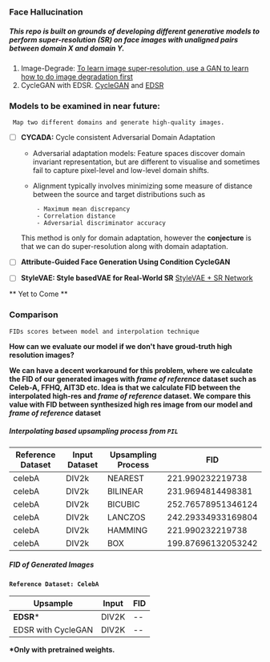 

### Face Hallucination
##### This repo is built on grounds of developing different generative models to perform super-resolution (SR) on face images with unaligned pairs between domain X and domain Y. 


1. Image-Degrade: [To learn image super-resolution, use a GAN to learn how to do image degradation first](https://arxiv.org/pdf/1807.11458.pdf)
2. CycleGAN with EDSR. [CycleGAN](https://junyanz.github.io/CycleGAN/) and [EDSR](https://arxiv.org/pdf/1707.02921.pdf)



### Models to be examined in near future:

`` Map two different domains and generate high-quality images.``


- [ ] <strong>CYCADA:</strong> Cycle consistent Adversarial Domain Adaptation
        
     - Adversarial adaptation models: Feature spaces discover domain invariant representation, but are different to visualise and sometimes fail to capture pixel-level and low-level domain shifts.
     - Alignment typically involves minimizing some measure of distance between the source and target distributions such as
            
            - Maximum mean discrepancy
            - Correlation distance
            - Adversarial discriminator accuracy
     This method is only for domain adaptation, however the <strong>conjecture</strong> is that we can do super-resolution along with domain adaptation.

- [ ] <strong>Attribute-Guided Face Generation Using Condition CycleGAN</strong>
 

- [ ] <strong>StyleVAE: Style basedVAE for Real-World SR</strong> [StyleVAE + SR Network](https://arxiv.org/abs/1912.10227)

** Yet to Come **
### Comparison
```FIDs scores between model and interpolation technique```

<strong> How can we evaluate our model if we don't have groud-truth high resolution images?

We can have a decent workaround for this problem, where we calculate the FID of our generated images with <i>frame of reference</i> dataset such as Celeb-A, FFHQ, AIT3D etc.
Idea is that we calculate FID between the interpolated high-res and <i>frame of reference</i> dataset. We compare this value with FID between synthesized high res image from our model and <i>frame of reference</i> dataset

##### Interpolating based upsampling process from ``PIL``
|   Reference Dataset	|  Input Dataset	| Upsampling Process  	|  FID 
| --- |---	|---	|---	
| celebA  	|   DIV2k	| NEAREST  	|   221.990232219738	
| celebA  	|  DIV2k 	| BILINEAR  	|  231.9694814498381
| celebA  	|  DIV2k 	| BICUBIC  	|  252.76578951346124   	
| celebA  	|   DIV2k	| LANCZOS  	|   242.29334933169804	
| celebA  	|  DIV2k 	| HAMMING  	|  221.990232219738
| celebA  	|  DIV2k 	| BOX  	|  199.87696132053242

##### FID of Generated Images

```Reference Dataset: CelebA```

Upsample | Input | FID                               
--- | --- | --- |
**EDSR*** | DIV2K |  --  
EDSR with CycleGAN | DIV2K | --
 
<!--  #Uncomment below two to  when model is ready
ImageDegradation | AIT3D | --  
StyleVAE | AIT3D | -- 
-->

*Only with pretrained weights. 